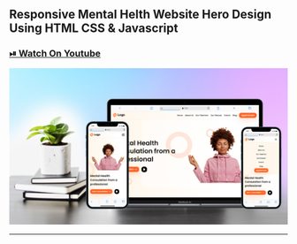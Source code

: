 ## Responsive Mental Helth Website Hero Design Using HTML CSS & Javascript

### [⏯ Watch On Youtube](https://youtu.be/V-bALy7SQRw)

![thumbnail](thumbnail.jpg)

---
